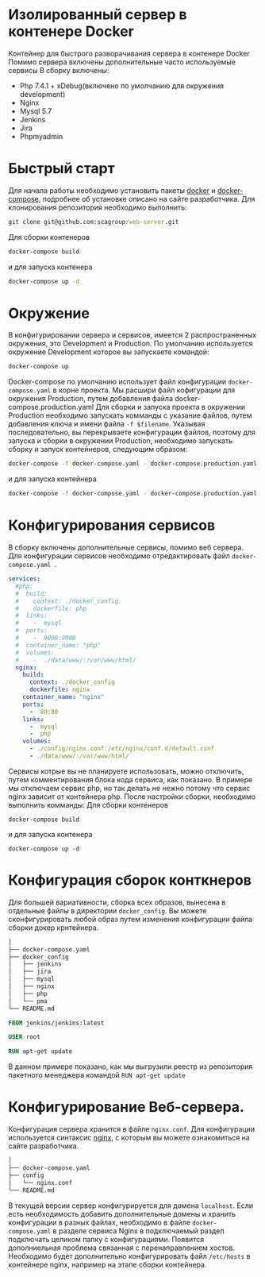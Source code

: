# Изолированный сервер в контенере Docker
Контейнер для быстрого разворачивания сервера в контенере Docker
Помимо сервера включены дополнительные часто используемые сервисы
В сборку включены:
  + Php 7.4.1 + xDebug(включено по умолчанию для окружения development)
  + Nginx
  + Mysql 5.7
  + Jenkins
  + Jira
  + Phpmyadmin
# Быстрый старт
Для начала работы необходимо установить пакеты [docker](https://docs.docker.com/install/linux/docker-ce/) и [docker-compose](https://docs.docker.com/compose/install/), подробнее об установке описано на сайте разработчика. 
Для клонирования репозитория необходимо выполнить: 
```cmd
git clone git@github.com:scagroup/web-server.git
``` 
Для сборки контенеров
```cmd 
docker-compose build 
``` 
и для запуска контенера 
```cmd 
docker-compose up -d 
```
# Окружение
В конфигурировании сервера и сервисов, имеется 2 распространенных окружения, это Development и Production. По умолчанию используется окружение Development которое вы запускаете командой:
```sh
docker-compose up
```
Docker-compose по умолчанию использует файл конфигурации ```docker-compose.yaml``` в корне проекта.
Мы расшири файл кофигурации для окружения Production, путем добавления файла docker-compose.production.yaml
Для сборки и запуска проекта в окружении Production необходимо запускать комманды с указание файлов, путем добавления ключа и имени файла `-f $filename`. Указывая последовательно, вы перекрываете конфигурации файлов, поэтому для запуска и сборки в окружении Production, необходимо запускать сборку и запуск контейнеров, следующим образом:
```sh
docker-compose -f docker-compose.yaml - docker-compose.production.yaml build
```
и для запуска контейнера 
```sh
docker-compose -f docker-compose.yaml - docker-compose.production.yaml up
```
# Конфигурирования сервисов
В сборку включены дополнительные сервисы, помимо веб сервера. Для конфигурации сервисов необходимо отредактировать файл ```docker-compose.yaml ```.
``` yaml
services:
  #php: 
  #  build: 
  #    context: ./docker_config
  #    dockerfile: php
  #  links: 
  #    -  mysql
  #  ports:
  #    -  9000:9000
  #  container_name: "php"
  #  volumes: 
  #    -  ./data/www/:/var/www/html/
  nginx:
    build: 
      context: ./docker_config
      dockerfile: nginx
    container_name: "nginx"
    ports:
      -  80:80
    links: 
      -  mysql
      -  php
    volumes: 
      - ./config/nginx.conf:/etc/nginx/conf.d/default.conf
      - ./data/www/:/var/www/html/
```
Сервисы котрые вы не планируете использовать, можно отключить, путем комментирования блока кода сервиса, как показано. В примере мы отключаем сервис php, но так делать не нежно потому что сервис nginx зависит от контейнера php.
После настройки сборки, необходимо выполнить комманды: 
Для сборки контенеров
``` 
docker-compose build 
``` 
и для запуска контенера 
``` 
docker-compose up -d 
```
# Конфигурация сборок конткнеров
Для большей вариативности, сборка всех образов, вынесена в отдельные файлы в директории ```docker_config```. Вы можете сконфигурировать любой образ путем изменения конфигурации файла сборки докер крнтейнера. 
```bash tree
│           
├── docker-compose.yaml
├── docker_config
│   ├── jenkins
│   ├── jira
│   ├── mysql
│   ├── nginx
│   ├── php
│   └── pma
└── README.md
```

```dockerfile
FROM jenkins/jenkins:latest

USER root

RUN apt-get update
```
В данном примере показано, как мы выгрузили реестр из репозитория пакетного менеджера командой `RUN apt-get update`
# Конфигурирование Веб-сервера.
Конфигурация сервера хранится в файле `nginx.conf`. Для конфигурации используется синтаксис [nginx](https://nginx.org/ru/), c которым вы можете ознакомиться на сайте разработчика.
```bash tree
│           
├── docker-compose.yaml
├── config
│   └── nginx.conf
└── README.md
```
В текущей версии сервер конфигурируется для домена `localhost`. Если есть необходимость добавить дополнительные домены и хранить конфигурации в разных файлах, необходимо в файле `docker-compose.yaml` в разделе сервиса Nginx в подключаемый раздел подключать целиком папку с конфигурациями. Появится дополниельная проблема связанная с перенаправлением хостов. Необходимо будет дополнительно конфигурировать файл `/etc/hosts` в контейнере nginx, например на этапе сборки контейнера.
